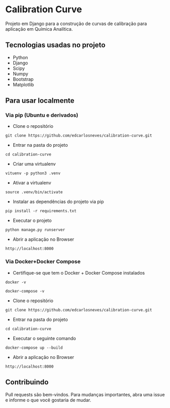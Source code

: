 # Calibration Curve
Projeto em Django para a construção de curvas de calibração
para aplicação em Química Analítica.

## Tecnologias usadas no projeto
- Python
- Django
- Scipy
- Numpy
- Bootstrap
- Matplotlib

## Para usar localmente

### Via pip (Ubuntu e derivados)
- Clone o repositório
```
git clone https://github.com/edcarlosneves/calibration-curve.git
```
- Entrar na pasta do projeto
```
cd calibration-curve
```
- Criar uma virtualenv
```
vituenv -p python3 .venv
```
- Ativar a virtualenv
```
source .venv/bin/activate
```
- Instalar as dependências do projeto via pip
```
pip install -r requirements.txt
```
- Executar o projeto
```
python manage.py runserver
```
- Abrir a aplicação no Browser
```
http://localhost:8000
```
### Via Docker+Docker Compose
- Certifique-se que tem o Docker + Docker Compose instalados
```
docker -v
```
```
docker-compose -v
```

- Clone o repositório
```
git clone https://github.com/edcarlosneves/calibration-curve.git
```
- Entrar na pasta do projeto
```
cd calibration-curve
```
- Executar o seguinte comando
```
docker-compose up --build
```
- Abrir a aplicação no Browser
```
http://localhost:8000
```
## Contribuindo
Pull requests são bem-vindos. Para mudanças importantes, abra uma issue e informe o que você gostaria de mudar.